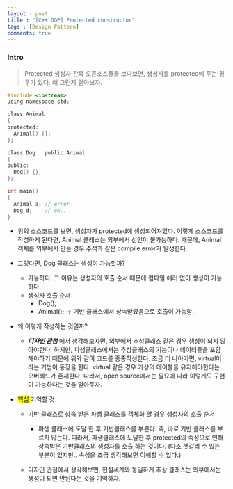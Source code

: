 ```yaml
---
layout : post
title : "[C++ OOP] Protected constructor"
tags : [Design Pattern]
comments: true
---
```


### Intro
> Protected 생성자
> 간혹 오픈소스들을 보다보면, 생성자를 protected에 두는 경우가 있다. 왜 그런지 알아보자.

```c
#include <iostream>
using namespace std;

class Animal
{
protected:
  Animal() {};
};

class Dog : public Animal
{
public:
  Dog() {};
};

int main()
{
  Animal a; // error
  Dog d;    // ok..
}

```

- 위의 소스코드를 보면, 생성자가 protected에 생성되어져있다. 이렇게 소스코드를 작성하게 된다면, Animal 클래스는 외부에서 선언이 불가능하다. 때문에, Animal 객체를 외부에서 만들 경우 주석과 같은 compile error가 발생한다. 

- 그렇다면, Dog 클래스는 생성이 가능할까?
  - 가능하다. 그 이유는 생성자의 호출 순서 때문에 컴파일 에러 없이 생성이 가능하다.
  - 생성자 호출 순서
    - Dog();
    - Animal(); -> 기반 클래스에서 상속받았음으로 호출이 가능함.

- 왜 이렇게 작성하는 것일까?
  - ***디자인 관점*** 에서 생각해보자면, 외부에서 추상클래스 같은 경우 생성이 되지 않아야한다. 하지만, 파생클래스에서는 추상클래스의 기능이나 데이터들을 포함해야하기 때문에 위와 같이 코드를 종종작성한다. 조금 더 나아가면, virtual이라는 기법이 등장을 한다. virtual 같은 경우 가상의 테이블을 유지해야한다는 오버헤드가 존재한다. 따라서, open source에서는 필요에 따라 이렇게도 구현이 가능하다는 것을 알아두자.


- <mark> 핵심 </mark> 기억할 것.
  - 기반 클래스로 상속 받은 파생 클래스를 객체화 할 경우 생성자의 호출 순서
    - 파생 클래스에 도달 한 후 기반클래스를 부른다. 즉, 바로 기반 클래스를 부르지 않는다. 따라서, 파생클래스에 도달한 후 protected의 속성으로 인해 상속받은 기반클래스의 생성자를 호출 하는 것이다. (다소 햇갈리 수 있는 부분이 있지만.. 속성을 조금 생각해보면 이해할 수 있다.)

  - 디자인 관점에서 생각해보면, 현실세계와 동일하게 추상 클래스는 외부에서는 생성이 되면 안된다는 것을 기억하자. 
